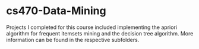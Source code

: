 # cs470-Data-Mining

Projects I completed for this course included implementing the apriori algorithm for frequent itemsets mining and the decision tree algorithm. More information can be found in the respective subfolders.
